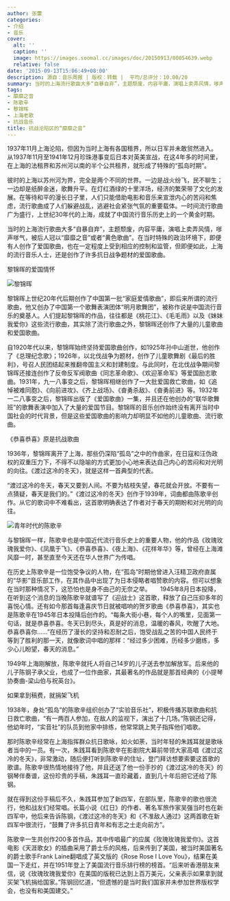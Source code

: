 ```yaml
---
author: 张蕾
categories:
- 介绍
- 音乐
cover:
  alt: ''
  caption: ''
  image: https://images.soomal.cc/images/doc/20150913/00054639.webp
  relative: false
date: '2015-09-13T15:06:49+08:00'
description: 源自：音乐周报 | 版权：转载 |  平均/总评分：10.00/20
summary: 当时的上海流行歌曲大多“自暴自弃”，主题颓废，内容平庸，演唱上卖弄风情，嗲声嗲气，被后人冠以“靡靡之音”或者“黄色歌曲”。在当时特殊的政治环境下，即便有人创作了爱国歌曲，也在一定程度上受到相应的控制和监管，但即便如此，上海的流行音乐人士，还是创作了许多抗日战争题材的爱国歌曲……
tags:
- 靡靡之音
- 陈歌辛
- 黎锦晖
- 上海老歌
- 抗战音乐
title: 抗战沦陷区的“靡靡之音”
---
```


1937年11月上海沦陷，但因为当时上海有各国租界，所以日军并未敢贸然进入。从1937年11月至1941年12月珍珠港事变后日本对英美宣战，在这4年多的时间里，在上海的法租界和苏州河以南的半个公共租界，就形成了特殊的“孤岛时期”。

彼时的上海以苏州河为界，完全是两个不同的世界。一边是战火纷飞，民不聊生；一边却是纸醉金迷，歌舞升平。在灯红酒绿的十里洋场，经济的繁荣带了文化的发展。在等待和平的漫长日子里，人们只能借助电影和音乐来宣泄内心的苦闷和焦虑，流行歌曲成了人们躲避战乱，逃避社会紧张气氛的重要载体。一时间流行歌曲广为盛行，上世纪30年代的上海，成就了中国流行音乐历史上的一个黄金时期。

当时的上海流行歌曲大多“自暴自弃”，主题颓废，内容平庸，演唱上卖弄风情，嗲声嗲气，被后人冠以“靡靡之音”或者“黄色歌曲”。在当时特殊的政治环境下，即便有人创作了爱国歌曲，也在一定程度上受到相应的控制和监管，但即便如此，上海的流行音乐人士，还是创作了许多抗日战争题材的爱国歌曲。

黎锦晖的爱国情怀

![黎锦晖](https://images.soomal.cc/images/doc/20150913/00054638_01.webp)





黎锦晖上世纪20年代后期创作了中国第一批“家庭爱情歌曲”，即后来所谓的流行歌曲，他又创办了中国第一个歌舞表演团体“明月歌舞团”，被称作说是中国流行音乐的奠基人。人们提起黎锦晖的作品，往往都是《桃花江》、《毛毛雨》以及《妹妹我爱你》这些流行歌曲，其实除了流行歌曲之外，黎锦晖还创作了大量的儿童歌曲和爱国歌曲。

自1920年代以来，黎锦晖始终坚持爱国歌曲创作，如1925年孙中山逝世，他创作了《总理纪念歌》；1926年，以北伐战争为题材，创作了儿童歌舞剧《最后的胜利》，号召人民团结起来推翻帝国主义和封建制度。与此同时，在北伐战争期间黎锦晖还接连创作了反帝反军阀歌曲《同志革命歌》、《欢迎革命军》等爱国励志歌曲。1931年，九一八事变之后，黎锦晖相继创作了一大批爱国救亡歌曲，如《追悼被难同胞》、《向前进攻》、《齐上战场》、《奋勇杀敌》、《奋勇前进》等。1932年一二八事变之后，黎锦晖出版了《爱国歌曲》一集，并且还在他创办的“联华歌舞班”的歌舞表演中加入了大量的爱国节目。黎锦晖的音乐创作始终没有离开当时中国社会的时代背景，但是这些爱国歌曲的影响力却明显不如他的儿童歌曲、流行歌曲。

《恭喜恭喜》原是抗战歌曲

1936年，黎锦晖离开了上海，那些仍深陷“孤岛”之中的作曲家，在日寇和汪伪政权的双重压力下，不得不以隐喻的方式更加小心地来表达自己内心的苦闷和对光明的向往。《渡过这冷的冬天》，就是这样一首典型的代表。

“渡过这冷的冬天，春天又要到人间。不要为枯枝失望，春花就会开放。不要有一点猜疑，春天是我们的。”《渡过这冷的冬天》创作于1939年，词曲都由陈歌辛创作。从它的歌词中不难看出，这首歌明确表达了作者对于春天的期盼和对光明的向往。

![青年时代的陈歌辛](https://images.soomal.cc/images/doc/20130128/00027149_01.webp)





与黎锦晖一样，陈歌辛也是中国近代流行音乐史上的重要人物，他的作品《玫瑰玫瑰我爱你》、《凤凰于飞》、《恭喜恭喜》、《夜上海》、《花样年华》等，曾经在上海滩风靡一时，甚至直至今天还在华人世界广为传唱。

在历史上陈歌辛是一位饱受争议的人物，在“孤岛”时期他曾进入汪精卫政府直属的“华影”音乐部工作，在其作品中出现了为日本侵略者唱赞歌的内容。但可以想象在当时那种情况下，这恐怕也是身不由己的无奈之举。
　
1945年8月日本投降，在听到这个消息的当晚陈歌辛就谱写了《迎战士》这首歌，释放了自己压抑多年的喜悦心情。还有如今那首每逢喜庆节日就被唱响的贺岁歌曲《恭喜恭喜》，其实也是陈歌辛在1945年日本投降后创作的。“每条大街小巷，每个人的嘴里，见面第一句话，就是恭喜恭喜。冬天已到尽头，真是好的消息，温暖的春风，吹醒了大地。恭喜恭喜你……”在经历了漫长的坚持和忍耐之后，饱受战乱之苦的中国人民终于等到了胜利的那一天，就像歌词中唱的那样：“经过多少困难，历经多少磨练，多少心儿盼望，春天的消息。”



1949年上海刚解放，陈歌辛就托人将自己14岁的儿子送去参加解放军。后来他的儿子陈钢子承父业，也成了一位作曲家，其最著名的作品就是那首经典的《小提琴协奏曲-梁山伯与祝英台》。

如果拿到稿费，就捐架飞机

1938年，身处“孤岛”的陈歌辛组织创办了“实验音乐社”，积极传播苏联歌曲和抗日救亡歌曲，“有一两百人参加，在敌人的监视下，演出了十几场。”陈钢还记得，他幼年时，“实音社”的队员到他家中排练，他常常跳上凳子指挥他们唱歌。

那时陈歌辛经常在上海指挥群众抗日歌咏，如火如荼，当时年轻的朱践耳就是歌咏者当中的一员。有一次，朱践耳看到陈歌辛在影剧院大幕前带领大家高唱《渡过这冷的冬天》，非常激动，随后便打听到陈歌辛的住址，登门拜访想要索要这首歌的歌谱。陈歌辛很热情地接待了他，并且还送了他一份手抄的《渡过这冷的冬天》的钢琴伴奏谱，这份珍贵的手稿，朱践耳一直珍藏着，直到几十年后把它还给了陈钢。

就在得到这份手稿后不久，朱践耳参加了新四军，在部队里，陈歌辛的歌也很流行，他和战友们经常唱。长篇小说《红日》的作者、著名军旅作家吴强当时也在新四军中，他后来告诉陈钢，《渡过这冷的冬天》和《不准敌人通过》这两首歌在新四军中很流行，“鼓舞了许多抗日青年和有志之士走向前方”。

陈歌辛一生共创作200多首作品，其中传唱最广的应属《玫瑰玫瑰我爱你》。这首电影《天涯歌女》的插曲采用了爵士乐的风格，后来传到了美国，被当时美国著名的爵士歌手Frank Laine翻唱成了英文版的《Rose Rose I Love You》，结果在美国一下走红，并在1951年登上了美国流行音乐排行榜的榜首。“后来听香港朋友来信，说《玫瑰玫瑰我爱你》在美国的版税已达到上百万美元，父亲表示如果拿到就买架飞机捐给国家。”陈钢回忆道，“但遗憾的是当时我们国家并未参加世界版权学会，也没有和美国建交。”